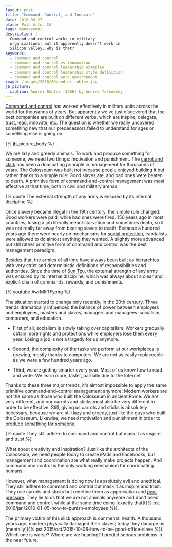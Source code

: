 ```yaml
---
layout: post
title: "Command, Control, and Innovate"
date: 2016-09-27
place: Palo Alto, CA
tags: management
description: |
  Command and control works in military
  organizations, but it apparently doesn't work in
  Silicon Valley; why is that?
keywords:
  - command and control
  - command and control vs innovation
  - command and control leadership examples
  - command and control leadership style definition
  - command and control work environment
image: /images/2016/09/andrei-rublev.jpg
jb_picture:
  caption: Andrei Rublev (1966) by Andrei Tarkovsky
---
```


[Command and control](https://en.wikipedia.org/wiki/Command_and_control)
has worked effectively in military units across the world
for thousands of years. But apparently we've just discovered
that the best companies are built on different verbs, which
are inspire, delegate, trust, lead, innovate, etc. The question is
whether we really uncovered something new that our
predecessors failed to understand for ages or something
else is going on.

<!--more-->

{% jb_picture_body %}

We are lazy and greedy animals. To work and produce something
for someone, we need two things: motivation and punishment. The
[carrot and stick](https://en.wikipedia.org/wiki/Carrot_and_stick)
has been a dominating principle in management for thousands of years.
[The Colosseum](https://en.wikipedia.org/wiki/Colosseum)
was built not because people enjoyed building it
but rather thanks to a simple rule: Good slaves ate, and bad ones were beaten to death.
A primitive form of command-and-control management was most
effective at that time, both in civil and military arenas.

{% quote The external strength of any army is ensured by its internal discipline %}

Once slavery became illegal in the 19th century,
the simple rule changed: Good workers were paid, while
bad ones were fired. 150 years ago in most countries, losing a
job literally meant starvation and sometimes death, so it was not really
far away from beating slaves to death.
Because a hundred years ago there were nearly no mechanisms for
[social protection](https://en.wikipedia.org/wiki/Social_protection),
capitalists were allowed to do almost anything
they wanted. A slightly more advanced but still rather primitive form
of command and control was the best management paradigm.

Besides that, the armies of all time have always been built as hierarchies
with very strict and deterministic definitions of responsibilities
and authorities. Since the time of [Sun Tzu](https://en.wikipedia.org/wiki/Sun_Tzu), the external
strength of any army was ensured by its internal discipline, which
was always about a clear and explicit chain of commands, rewards, and
punishments.

{% youtube AwrMKTFyohg %}

The situation started to change only recently, in the 20th century.
Three trends dramatically influenced the balance of power between
employers and employees, masters and slaves, managers and managees:
socialism, computers, and education.

  * First of all, socialism is slowly taking over capitalism.
    Workers gradually obtain more rights and protections
    while employers lose them every year.
    Losing a job is not a tragedy for us anymore.

  * Second, the complexity of the tasks we perform at our workplaces
    is growing, mostly thanks to computers.
    We are not as easily replaceable as we were a few hundred years ago.

  * Third, we are getting smarter every year. Most of us know how to read
    and write. We learn more, faster, partially due to the Internet.

Thanks to these three major trends, it's almost impossible to apply
the same primitive command-and-control management anymore: Modern workers
are not the same as those who built the Colosseum in ancient Rome.
We are very different, and our carrots and sticks must also be very
different in order to be effective. Still, giving us carrots
and sticks is absolutely necessary, because we are still lazy and greedy,
just like the guys who built the Colosseum. Likewise,
we need motivation and punishment in order to produce
something for someone.

{% quote They still adhere to command and control but mask it as inspire and trust %}

What about creativity and inspiration? Just like the architects of
the Colosseum, we need people today to create iPads and Facebooks,
but management and coordination are what really make projects happen.
And command and control is the only working mechanism for coordinating
humans.

However, what management is doing now is absolutely evil and unethical.
They still adhere to command and control but mask it as inspire and trust. They
use carrots and sticks but redefine them as appreciation and
[peer pressure](https://en.wikipedia.org/wiki/Peer_pressure).
They lie to us that we are not animals anymore and don't
need command and control, while at the same time doing
[exactly that]({% pst 2016/jan/2016-01-05-how-to-punish-employees %}).

The primary victim of this slick approach is our mental health.
A thousand years ago, masters physically damaged their slaves;
today they damage us [mentally]({% pst 2015/oct/2015-10-06-how-to-be-good-office-slave %}).
Which one is worse? Where are we heading?
I predict serious problems in the near future.
